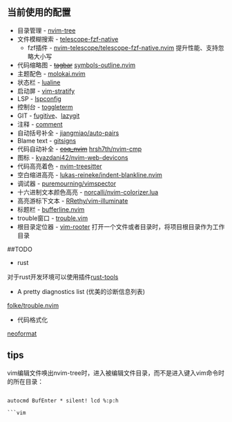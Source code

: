 ## 当前使用的配置

- 目录管理 - [nvim-tree](https://github.com/kyazdani42/nvim-tree.lua)
- 文件模糊搜索 - [telescope-fzf-native](https://github.com/nvim-telescope/telescope-fzy-native.nvim)
    - fzf插件 - [nvim-telescope/telescope-fzf-native.nvim](https://github.com/nvim-telescope/telescope-fzf-native.nvim) 提升性能、支持忽略大小写
- 代码缩略图 - ~~[tagbar](https://github.com/majutsushi/tagbar)~~   [symbols-outline.nvim](https://github.com/simrat39/symbols-outline.nvim)
- 主题配色 - [molokai.nvim](https://github.com/tanvirtin/monokai.nvim)
- 状态栏 - [lualine](https://github.com/nvim-lualine/lualine.nvim)
- 启动屏 - [vim-stratify](https://github.com/mhinz/vim-startify)
- LSP - [lspconfig](https://github.com/neovim/nvim-lspconfig)
- 控制台 - [toggleterm](https://github.com/akinsho/toggleterm.nvim)
- GIT - [fugitive](https://github.com/tpope/vim-fugitive)、[lazygit](https://github.com/lewis6991/gitsigns.nvim)
- 注释 - [comment](https://github.com/numToStr/Comment.nvim)
- 自动括号补全 - [jiangmiao/auto-pairs](https://github.com/jiangmiao/auto-pairs)
- Blame text - [gitsigns](https://github.com/lewis6991/gitsigns.nvim)
- 代码自动补全 - ~~[coq_nvim](https://github.com/ms-jpq/coq_nvim)~~ [hrsh7th/nvim-cmp](https://github.com/hrsh7th/nvim-cmp)
- 图标 - [kyazdani42/nvim-web-devicons](https://github.com/kyazdani42/nvim-web-devicons)
- 代码高亮着色 - [nvim-treesitter](https://github.com/nvim-treesitter/nvim-treesitter)
- 空白缩进高亮 - [lukas-reineke/indent-blankline.nvim](https://github.com/lukas-reineke/indent-blankline.nvim)
- 调试器 - [puremourning/vimspector](https://github.com/puremourning/vimspector)
- 十六进制文本颜色高亮 - [norcalli/nvim-colorizer.lua](https://github.com/norcalli/nvim-colorizer.lua)
- 高亮游标下文本 - [RRethy/vim-illuminate](https://github.com/RRethy/vim-illuminate)
- 标题栏 - [bufferline.nvim](https://github.com/akinsho/bufferline.nvim)
- trouble窗口 - [trouble.vim](https://github.com/folke/trouble.nvim)
- 根目录定位器 - [vim-rooter](https://github.com/airblade/vim-rooter) 打开一个文件或者目录时，将项目根目录作为工作目录

##TODO 

- rust 

对于rust开发环境可以使用插件[rust-tools](https://github.com/simrat39/rust-tools.nvim)

- A pretty diagnostics list (优美的诊断信息列表)

[folke/trouble.nvim](https://github.com/folke/trouble.nvim)

- 代码格式化

[neoformat](https://github.com/sbdchd/neoformat)

## tips

vim编辑文件唤出nvim-tree时，进入被编辑文件目录，而不是进入键入vim命令时的所在目录：
```

autocmd BufEnter * silent! lcd %:p:h

```vim
